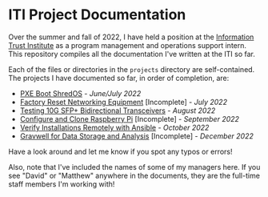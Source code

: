 # ITI Project Documentation

Over the summer and fall of 2022, I have held a position at the [Information Trust Institute](https://iti.illinois.edu/) as a program management and operations support intern. This repository compiles all the documentation I've written at the ITI so far.

Each of the files or directories in the ``projects`` directory are self-contained. The projects I have documented so far, in order of completion, are:

- [PXE Boot ShredOS](projects/pxebootShredOS.md) - _June/July 2022_
- [Factory Reset Networking Equipment](projects/factory-reset.md) [Incomplete] - _July 2022_
- [Testing 10G SFP+ Bidirectional Transceivers](projects/bidi-test.md) - _August 2022_
- [Configure and Clone Raspberry Pi](projects/rpi-setup/rpi-setup.md) [Incomplete] - _September 2022_
- [Verify Installations Remotely with Ansible](projects/le-rpi-ansible/verify-w-ansible.md) - _October 2022_
- [Gravwell for Data Storage and Analysis](projects/gravwell/README.md) [Incomplete] - _December 2022_

Have a look around and let me know if you spot any typos or errors!

Also, note that I've included the names of some of my managers here. If you see "David" or "Matthew" anywhere in the documents, they are the full-time staff members I'm working with!
